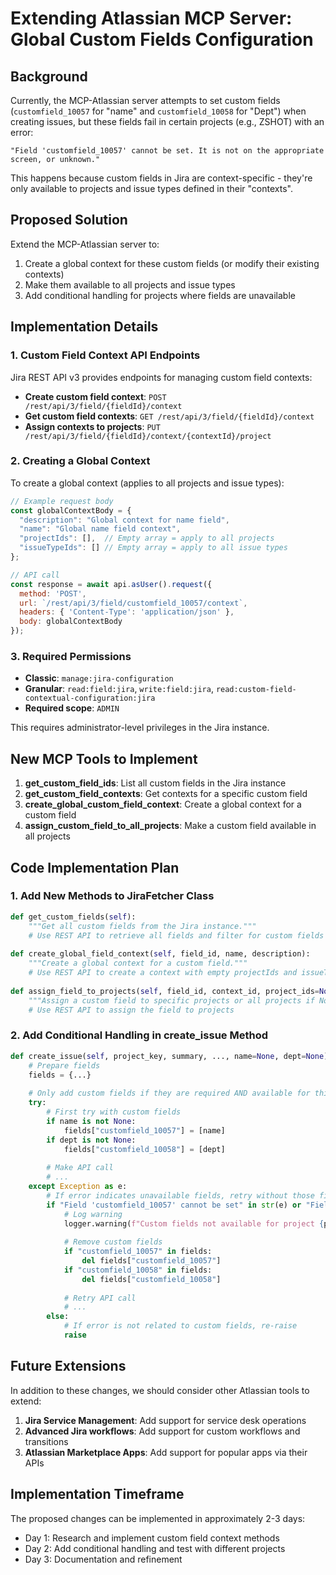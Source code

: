 # Extending Atlassian MCP Server: Global Custom Fields Configuration

## Background

Currently, the MCP-Atlassian server attempts to set custom fields (`customfield_10057` for "name" and `customfield_10058` for "Dept") when creating issues, but these fields fail in certain projects (e.g., ZSHOT) with an error:

```
"Field 'customfield_10057' cannot be set. It is not on the appropriate screen, or unknown."
```

This happens because custom fields in Jira are context-specific - they're only available to projects and issue types defined in their "contexts".

## Proposed Solution

Extend the MCP-Atlassian server to:

1. Create a global context for these custom fields (or modify their existing contexts)
2. Make them available to all projects and issue types
3. Add conditional handling for projects where fields are unavailable

## Implementation Details

### 1. Custom Field Context API Endpoints

Jira REST API v3 provides endpoints for managing custom field contexts:

- **Create custom field context**: `POST /rest/api/3/field/{fieldId}/context`
- **Get custom field contexts**: `GET /rest/api/3/field/{fieldId}/context`
- **Assign contexts to projects**: `PUT /rest/api/3/field/{fieldId}/context/{contextId}/project`

### 2. Creating a Global Context

To create a global context (applies to all projects and issue types):

```javascript
// Example request body
const globalContextBody = {
  "description": "Global context for name field",
  "name": "Global name field context",
  "projectIds": [],  // Empty array = apply to all projects
  "issueTypeIds": [] // Empty array = apply to all issue types
};

// API call
const response = await api.asUser().request({
  method: 'POST',
  url: `/rest/api/3/field/customfield_10057/context`,
  headers: { 'Content-Type': 'application/json' },
  body: globalContextBody
});
```

### 3. Required Permissions

- **Classic**: `manage:jira-configuration`
- **Granular**: `read:field:jira`, `write:field:jira`, `read:custom-field-contextual-configuration:jira`
- **Required scope**: `ADMIN`

This requires administrator-level privileges in the Jira instance.

## New MCP Tools to Implement

1. **get_custom_field_ids**: List all custom fields in the Jira instance
2. **get_custom_field_contexts**: Get contexts for a specific custom field
3. **create_global_custom_field_context**: Create a global context for a custom field
4. **assign_custom_field_to_all_projects**: Make a custom field available in all projects

## Code Implementation Plan

### 1. Add New Methods to JiraFetcher Class

```python
def get_custom_fields(self):
    """Get all custom fields from the Jira instance."""
    # Use REST API to retrieve all fields and filter for custom fields
    
def create_global_field_context(self, field_id, name, description):
    """Create a global context for a custom field."""
    # Use REST API to create a context with empty projectIds and issueTypeIds
    
def assign_field_to_projects(self, field_id, context_id, project_ids=None):
    """Assign a custom field to specific projects or all projects if None."""
    # Use REST API to assign the field to projects
```

### 2. Add Conditional Handling in create_issue Method

```python
def create_issue(self, project_key, summary, ..., name=None, dept=None):
    # Prepare fields
    fields = {...}
    
    # Only add custom fields if they are required AND available for this project
    try:
        # First try with custom fields
        if name is not None:
            fields["customfield_10057"] = [name]
        if dept is not None:
            fields["customfield_10058"] = [dept]
            
        # Make API call
        # ...
    except Exception as e:
        # If error indicates unavailable fields, retry without those fields
        if "Field 'customfield_10057' cannot be set" in str(e) or "Field 'customfield_10058' cannot be set" in str(e):
            # Log warning
            logger.warning(f"Custom fields not available for project {project_key}, retrying without them")
            
            # Remove custom fields
            if "customfield_10057" in fields:
                del fields["customfield_10057"]
            if "customfield_10058" in fields:
                del fields["customfield_10058"]
                
            # Retry API call
            # ...
        else:
            # If error is not related to custom fields, re-raise
            raise
```

## Future Extensions

In addition to these changes, we should consider other Atlassian tools to extend:

1. **Jira Service Management**: Add support for service desk operations
2. **Advanced Jira workflows**: Add support for custom workflows and transitions
3. **Atlassian Marketplace Apps**: Add support for popular apps via their APIs

## Implementation Timeframe

The proposed changes can be implemented in approximately 2-3 days:
- Day 1: Research and implement custom field context methods
- Day 2: Add conditional handling and test with different projects
- Day 3: Documentation and refinement

